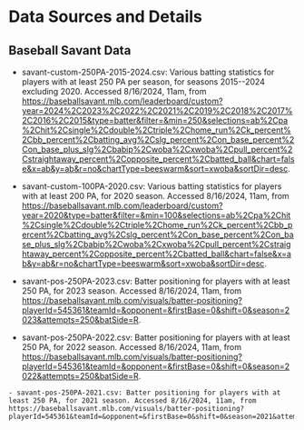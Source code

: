 # Data Sources and Details

## Baseball Savant Data
 - savant-custom-250PA-2015-2024.csv: Various batting statistics for players with at least 250 PA per season, for seasons 2015--2024 excluding 2020. Accessed 8/16/2024, 11am, from https://baseballsavant.mlb.com/leaderboard/custom?year=2024%2C2023%2C2022%2C2021%2C2019%2C2018%2C2017%2C2016%2C2015&type=batter&filter=&min=250&selections=ab%2Cpa%2Chit%2Csingle%2Cdouble%2Ctriple%2Chome_run%2Ck_percent%2Cbb_percent%2Cbatting_avg%2Cslg_percent%2Con_base_percent%2Con_base_plus_slg%2Cbabip%2Cwoba%2Cxwoba%2Cpull_percent%2Cstraightaway_percent%2Copposite_percent%2Cbatted_ball&chart=false&x=ab&y=ab&r=no&chartType=beeswarm&sort=xwoba&sortDir=desc.
 
 - savant-custom-100PA-2020.csv: Various batting statistics for players with at least 200 PA, for 2020 season. Accessed 8/16/2024, 11am, from https://baseballsavant.mlb.com/leaderboard/custom?year=2020&type=batter&filter=&min=100&selections=ab%2Cpa%2Chit%2Csingle%2Cdouble%2Ctriple%2Chome_run%2Ck_percent%2Cbb_percent%2Cbatting_avg%2Cslg_percent%2Con_base_percent%2Con_base_plus_slg%2Cbabip%2Cwoba%2Cxwoba%2Cpull_percent%2Cstraightaway_percent%2Copposite_percent%2Cbatted_ball&chart=false&x=ab&y=ab&r=no&chartType=beeswarm&sort=xwoba&sortDir=desc.
 
  - savant-pos-250PA-2023.csv: Batter positioning for players with at least 250 PA, for 2023 season. Accessed 8/16/2024, 11am, from https://baseballsavant.mlb.com/visuals/batter-positioning?playerId=545361&teamId=&opponent=&firstBase=0&shift=0&season=2023&attempts=250&batSide=R.
  
   - savant-pos-250PA-2022.csv: Batter positioning for players with at least 250 PA, for 2022 season. Accessed 8/16/2024, 11am, from https://baseballsavant.mlb.com/visuals/batter-positioning?playerId=545361&teamId=&opponent=&firstBase=0&shift=0&season=2022&attempts=250&batSide=R.
   
    - savant-pos-250PA-2021.csv: Batter positioning for players with at least 250 PA, for 2021 season. Accessed 8/16/2024, 11am, from https://baseballsavant.mlb.com/visuals/batter-positioning?playerId=545361&teamId=&opponent=&firstBase=0&shift=0&season=2021&attempts=250&batSide=R.